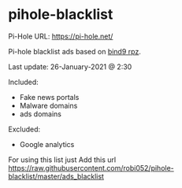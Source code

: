 # pihole-blacklist
Pi-Hole URL: https://pi-hole.net/

Pi-hole blacklist ads based on [bind9 rpz](https://github.com/robi052/bind9-rpz).

Last update: 26-January-2021 @ 2:30

Included:
- Fake news portals
- Malware domains
- ads domains

Excluded:
- Google analytics

For using this list just Add this url https://raw.githubusercontent.com/robi052/pihole-blacklist/master/ads_blacklist

